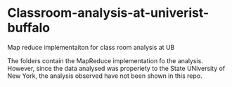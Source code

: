 # Classroom-analysis-at-univerist-buffalo
Map reduce implementaiton for class room analysis at UB 

The folders contain the MapReduce implementation fo the analysis. However, since the data analysed was properiety to the State UNiversity of New York, 
the analysis observed have not been shown in this repo.  

